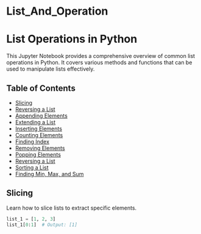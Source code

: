 # List_And_Operation

# List Operations in Python

This Jupyter Notebook provides a comprehensive overview of common list operations in Python. It covers various methods and functions that can be used to manipulate lists effectively.

## Table of Contents

- [Slicing](#slicing)
- [Reversing a List](#reversing-a-list)
- [Appending Elements](#appending-elements)
- [Extending a List](#extending-a-list)
- [Inserting Elements](#inserting-elements)
- [Counting Elements](#counting-elements)
- [Finding Index](#finding-index)
- [Removing Elements](#removing-elements)
- [Popping Elements](#popping-elements)
- [Reversing a List](#reversing-a-list)
- [Sorting a List](#sorting-a-list)
- [Finding Min, Max, and Sum](#finding-min-max-and-sum)

## Slicing

Learn how to slice lists to extract specific elements.

```python
list_1 = [1, 2, 3]
list_1[0:1]  # Output: [1]

